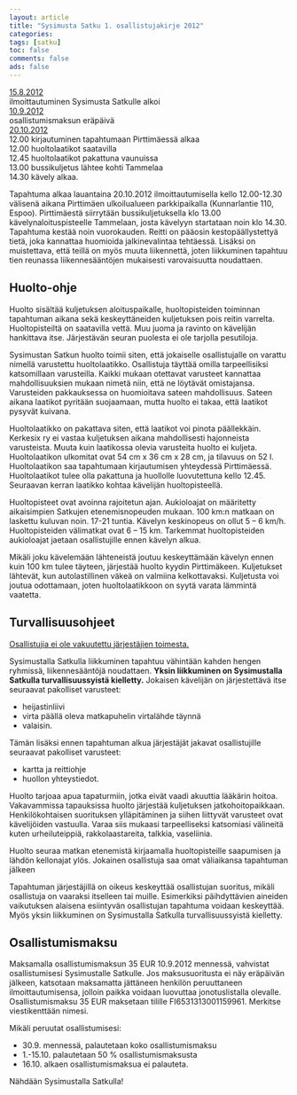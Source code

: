 ```yaml
--- 
layout: article 
title: "Sysimusta Satku 1. osallistujakirje 2012" 
categories: 
tags: [satku]
toc: false 
comments: false 
ads: false 
--- 
```


<span style="text-decoration: underline;">15.8.2012</span>\
 ilmoittautuminen Sysimusta Satkulle alkoi\
 <span style="text-decoration: underline;">10.9.2012</span>\
 osallistumismaksun eräpäivä\
 <span style="text-decoration: underline;">20.10.2012</span>\
 12.00 kirjautuminen tapahtumaan Pirttimäessä alkaa\
 12.00 huoltolaatikot saatavilla\
 12.45 huoltolaatikot pakattuna vaunuissa\
 13.00 bussikuljetus lähtee kohti Tammelaa\
 14.30 kävely alkaa.

Tapahtuma alkaa lauantaina 20.10.2012 ilmoittautumisella kello
12.00-12.30 välisenä aikana Pirttimäen ulkoilualueen parkkipaikalla
(Kunnarlantie 110, Espoo). Pirttimäestä siirrytään bussikuljetuksella
klo 13.00 kävelynaloituspisteelle Tammelaan, josta kävelyyn startataan
noin klo 14.30. Tapahtuma kestää noin vuorokauden. Reitti on pääosin
kestopäällystettyä tietä, joka kannattaa huomioida jalkinevalintaa
tehtäessä. Lisäksi on muistettava, että teillä on myös muuta
liikennettä, joten liikkuminen tapahtuu tien reunassa liikennesääntöjen
mukaisesti varovaisuutta noudattaen.

Huolto-ohje
-----------

Huolto sisältää kuljetuksen aloituspaikalle, huoltopisteiden toiminnan
tapahtuman aikana sekä keskeyttäneiden kuljetuksen pois reitin varrelta.
Huoltopisteiltä on saatavilla vettä. Muu juoma ja ravinto on kävelijän
hankittava itse. Järjestävän seuran puolesta ei ole tarjolla pesutiloja.

Sysimustan Satkun huolto toimii siten, että jokaiselle osallistujalle on
varattu nimellä varustettu huoltolaatikko. Osallistuja täyttää omilla
tarpeellisiksi katsomillaan varusteilla. Kaikki mukaan otettavat
varusteet kannattaa mahdollisuuksien mukaan nimetä niin, että ne
löytävät omistajansa. Varusteiden pakkauksessa on huomioitava sateen
mahdollisuus. Sateen aikana laatikot pyritään suojaamaan, mutta huolto
ei takaa, että laatikot pysyvät kuivana.

Huoltolaatikko on pakattava siten, että laatikot voi pinota päällekkäin.
Kerkesix ry ei vastaa kuljetuksen aikana mahdollisesti hajonneista
varusteista. Muuta kuin laatikossa olevia varusteita huolto ei kuljeta.
Huoltolaatikon ulkomitat ovat 54 cm x 36 cm x 28 cm, ja tilavuus on 52
l. Huoltolaatikon saa tapahtumaan kirjautumisen yhteydessä Pirttimäessä.
Huoltolaatikot tulee olla pakattuna ja huollolle luovutettuna kello
12.45. Seuraavan kerran laatikko kohtaa kävelijän huoltopisteellä.

Huoltopisteet ovat avoinna rajoitetun ajan. Aukioloajat on määritetty
aikaisimpien Satkujen etenemisnopeuden mukaan. 100 km:n matkaan on
laskettu kuluvan noin. 17-21 tuntia. Kävelyn keskinopeus on ollut 5 – 6
km/h. Huoltopisteiden välimatkat ovat 6 – 15 km. Tarkemmat
huoltopisteiden aukioloajat jaetaan osallistujille ennen kävelyn alkua.

Mikäli joku kävelemään lähteneistä joutuu keskeyttämään kävelyn ennen
kuin 100 km tulee täyteen, järjestää huolto kyydin Pirttimäkeen.
Kuljetukset lähtevät, kun autolastillinen väkeä on valmiina
kelkottavaksi. Kuljetusta voi joutua odottamaan, joten huoltolaatikkoon
on syytä varata lämmintä vaatetta.

Turvallisuusohjeet
------------------

<span style="text-decoration: underline;">Osallistujia ei ole vakuutettu
järjestäjien toimesta.</span>

Sysimustalla Satkulla liikkuminen tapahtuu vähintään kahden hengen
ryhmissä, liikennesääntöjä noudattaen. **Yksin liikkuminen on
Sysimustalla Satkulla turvallisuussyistä kielletty.** Jokaisen kävelijän
on järjestettävä itse seuraavat pakolliset varusteet:

-   heijastinliivi
-   virta päällä oleva matkapuhelin virtalähde täynnä
-   valaisin.

Tämän lisäksi ennen tapahtuman alkua järjestäjät jakavat osallistujille
seuraavat pakolliset varusteet:

-   kartta ja reittiohje
-   huollon yhteystiedot.

Huolto tarjoaa apua tapaturmiin, jotka eivät vaadi akuuttia lääkärin
hoitoa. Vakavammissa tapauksissa huolto järjestää kuljetuksen
jatkohoitopaikkaan. Henkilökohtaisen suorituksen ylläpitäminen ja siihen
liittyvät varusteet ovat kävelijöiden vastuulla. Varaa siis mukaasi
tarpeelliseksi katsomiasi välineitä kuten urheiluteippiä,
rakkolaastareita, talkkia, vaseliinia.

Huolto seuraa matkan etenemistä kirjaamalla huoltopisteille saapumisen
ja lähdön kellonajat ylös. Jokainen osallistuja saa omat väliaikansa
tapahtuman jälkeen

Tapahtuman järjestäjillä on oikeus keskeyttää osallistujan suoritus,
mikäli osallistuja on vaaraksi itselleen tai muille. Esimerkiksi
päihdyttävien aineiden vaikutuksen alaisena esiintyvän osallistujan
tapahtuma voidaan keskeyttää. Myös yksin liikkuminen on Sysimustalla
Satkulla turvallisuussyistä kielletty.

Osallistumismaksu
-----------------

Maksamalla osallistumismaksun 35 EUR 10.9.2012 mennessä, vahvistat
osallistumisesi Sysimustalle Satkulle. Jos maksusuoritusta ei näy
eräpäivän jälkeen, katsotaan maksamatta jättäneen henkilön peruuttaneen
ilmoittautumisensa, jolloin paikka voidaan luovuttaa jonotuslistalla
olevalle. Osallistumismaksu 35 EUR maksetaan tilille FI6531313001159961.
Merkitse viestikenttään nimesi.

Mikäli peruutat osallistumisesi:

-   30.9. mennessä, palautetaan koko osallistumismaksu
-   1.-15.10. palautetaan 50 % osallistumismaksusta
-   16.10. alkaen osallistumismaksua ei palauteta.

Nähdään Sysimustalla Satkulla!

